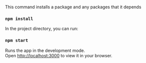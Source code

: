 
This command installs a package and any packages that it depends

 ### `npm install` 
  
    
In the project directory, you can run:

### `npm start`

Runs the app in the development mode.\
Open [http://localhost:3000](http://localhost:3000) to view it in your browser.
